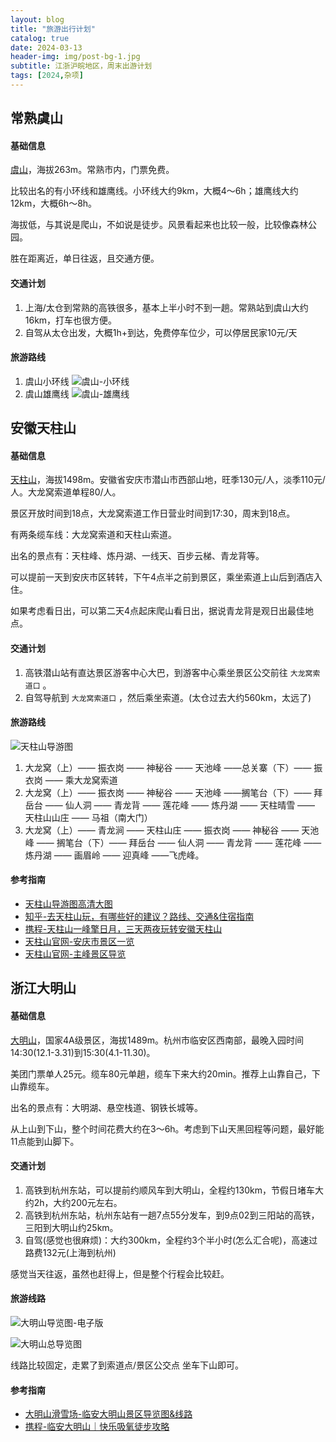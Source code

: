 ```yaml
---
layout: blog
title: "旅游出行计划"
catalog: true
date: 2024-03-13
header-img: img/post-bg-1.jpg
subtitle: 江浙沪皖地区，周末出游计划
tags: [2024,杂项]
---
```

## 常熟虞山

#### 基础信息

[虞山](https://baike.baidu.com/item/%E8%99%9E%E5%B1%B1/1231736)，海拔263m。常熟市内，门票免费。

比较出名的有小环线和雄鹰线。小环线大约9km，大概4～6h；雄鹰线大约12km，大概6h～8h。

海拔低，与其说是爬山，不如说是徒步。风景看起来也比较一般，比较像森林公园。

胜在距离近，单日往返，且交通方便。

#### 交通计划

1. 上海/太仓到常熟的高铁很多，基本上半小时不到一趟。常熟站到虞山大约16km，打车也很方便。
2. 自驾从太仓出发，大概1h+到达，免费停车位少，可以停居民家10元/天

#### 旅游路线

1. 虞山小环线
![虞山-小环线](https://raw.githubusercontent.com/RussXia/russxia.github.io/master/_pic/%E8%99%9E%E5%B1%B1-%E5%B0%8F%E7%8E%AF%E7%BA%BF.png)
2. 虞山雄鹰线
![虞山-雄鹰线](https://raw.githubusercontent.com/RussXia/russxia.github.io/master/_pic/%E8%99%9E%E5%B1%B1-%E9%9B%84%E9%B9%B0%E7%BA%BF.png)

## 安徽天柱山

#### 基础信息

[天柱山](https://baike.baidu.com/item/%E5%A4%A9%E6%9F%B1%E5%B1%B1/1770)，海拔1498m。安徽省安庆市潜山市西部山地，旺季130元/人，淡季110元/人。大龙窝索道单程80/人。

景区开放时间到18点，大龙窝索道工作日营业时间到17:30，周末到18点。

有两条缆车线：大龙窝索道和天柱山索道。

出名的景点有：天柱峰、炼丹湖、一线天、百步云梯、青龙背等。

可以提前一天到安庆市区转转，下午4点半之前到景区，乘坐索道上山后到酒店入住。

如果考虑看日出，可以第二天4点起床爬山看日出，据说青龙背是观日出最佳地点。

#### 交通计划

1. 高铁潜山站有直达景区游客中心大巴，到游客中心乘坐景区公交前往 `大龙窝索道口` 。
2. 自驾导航到 `大龙窝索道口` ，然后乘坐索道。(太仓过去大约560km，太远了)

#### 旅游路线
![天柱山导游图](https://raw.githubusercontent.com/RussXia/russxia.github.io/master/_pic/%E5%A4%A9%E6%9F%B1%E5%B1%B1%E5%AF%BC%E6%B8%B8%E5%9B%BE.jpg)
1. 大龙窝（上）—— 振衣岗 —— 神秘谷 —— 天池峰 ——总关寨（下）—— 振衣岗 —— 乘大龙窝索道
2. 大龙窝（上）—— 振衣岗 —— 神秘谷 —— 天池峰 ——搁笔台（下）—— 拜岳台 —— 仙人洞 —— 青龙背 —— 莲花峰 —— 炼丹湖 —— 天柱晴雪 —— 天柱山山庄 —— 马祖（南大门）
3. 大龙窝（上）—— 青龙涧 —— 天柱山庄 —— 振衣岗 —— 神秘谷 —— 天池峰 —— 搁笔台（下）—— 拜岳台 —— 仙人洞 —— 青龙背 —— 莲花峰 —— 炼丹湖 —— 画眉岭 —— 迎真峰 ——飞虎峰。

#### 参考指南

+ [天柱山导游图高清大图](http://www.tzs.cn/uploads/17/image/public/202308/20230819155137_e7pkqlfbxh.jpg)
+ [知乎-去天柱山玩，有哪些好的建议？路线、交通&住宿指南](https://www.zhihu.com/question/34161983)
+ [携程-天柱山一峰擎日月，三天两夜玩转安徽天柱山](https://gs.ctrip.com/html5/you/travels/161/3968877.html)
+ [天柱山官网-安庆市景区一览](http://www.tzs.cn/site-ah-tzs/info/548)
+ [天柱山官网-主峰景区导览](http://www.tzs.cn/site-ah-tzs/info/550)

## 浙江大明山

#### 基础信息

[大明山](https://baike.baidu.com/item/%E5%A4%A7%E6%98%8E%E5%B1%B1/5348)，国家4A级景区，海拔1489m。杭州市临安区西南部，最晚入园时间14:30(12.1-3.31)到15:30(4.1-11.30)。

美团门票单人25元。缆车80元单趟，缆车下来大约20min。推荐上山靠自己，下山靠缆车。

出名的景点有：大明湖、悬空栈道、钢铁长城等。

从上山到下山，整个时间花费大约在3～6h。考虑到下山天黑回程等问题，最好能11点能到山脚下。

#### 交通计划

1. 高铁到杭州东站，可以提前约顺风车到大明山，全程约130km，节假日堵车大约2h，大约200元左右。
2. 高铁到杭州东站，杭州东站有一趟7点55分发车，到9点02到三阳站的高铁，三阳到大明山约25km。
3. 自驾(感觉也很麻烦)：大约300km，全程约3个半小时(怎么汇合呢)，高速过路费132元(上海到杭州)

感觉当天往返，虽然也赶得上，但是整个行程会比较赶。

#### 旅游线路

![大明山导览图-电子版](https://raw.githubusercontent.com/RussXia/russxia.github.io/master/_pic/%E5%A4%A7%E6%98%8E%E5%B1%B1%E5%AF%BC%E8%A7%88%E5%9B%BE.jpeg)

![大明山总导览图](https://p0.itc.cn/q_70/images03/20221128/ddb3410759b1447e827990696119b422.jpeg)

线路比较固定，走累了到索道点/景区公交点 坐车下山即可。

#### 参考指南

+ [大明山滑雪场-临安大明山景区导览图&线路](http://www.dmshxc.com/5.html)
+ [携程-临安大明山｜快乐吸氧徒步攻略](https://gs.ctrip.com/html5/you/article/detail/25856026.html)

